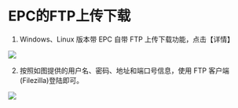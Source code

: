 # EPC的FTP上传下载 #

1. Windows、Linux 版本带 EPC 自带 FTP 上传下载功能，点击【详情】

![](../../epc/images/ftp.png) 

2. 按照如图提供的用户名、密码、地址和端口号信息，使用 FTP 客户端(Filezilla)登陆即可。

![](../../epc/images/ftp1.png)

